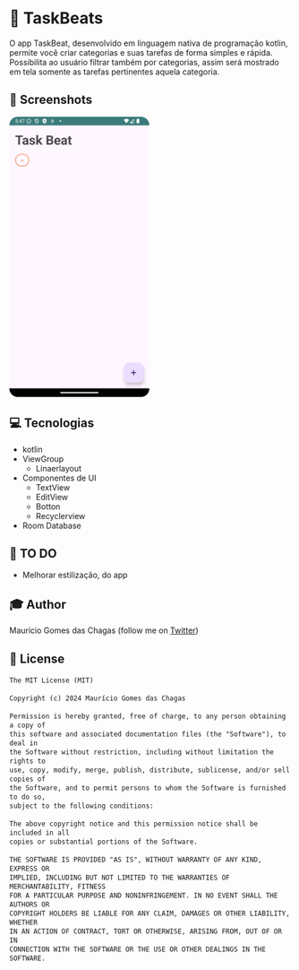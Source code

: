 # 📝 TaskBeats
O app TaskBeat, desenvolvido em linguagem nativa de programação kotlin, permite você criar categorias e suas tarefas de forma simples e rápida. Possibilita ao usuário filtrar também por categorias, assim será mostrado em tela somente as tarefas pertinentes aquela categoria.

## 📱 Screenshots
<img src="/readme/Screenshot_20240930_174734a.png" width="250">

## 💻 Tecnologias
- kotlin
- ViewGroup
   - Linaerlayout
- Componentes de UI
   - TextView
   - EditView
   - Botton
   - Recyclerview
- Room Database

## 🎯 TO DO
- Melhorar estilização, do app


## 🎓 Author
Maurício Gomes das Chagas (follow me on [Twitter](https://twitter.com/maumauriciog))


## 📃 License
```
The MIT License (MIT)

Copyright (c) 2024 Maurício Gomes das Chagas

Permission is hereby granted, free of charge, to any person obtaining a copy of
this software and associated documentation files (the "Software"), to deal in
the Software without restriction, including without limitation the rights to
use, copy, modify, merge, publish, distribute, sublicense, and/or sell copies of
the Software, and to permit persons to whom the Software is furnished to do so,
subject to the following conditions:

The above copyright notice and this permission notice shall be included in all
copies or substantial portions of the Software.

THE SOFTWARE IS PROVIDED "AS IS", WITHOUT WARRANTY OF ANY KIND, EXPRESS OR
IMPLIED, INCLUDING BUT NOT LIMITED TO THE WARRANTIES OF MERCHANTABILITY, FITNESS
FOR A PARTICULAR PURPOSE AND NONINFRINGEMENT. IN NO EVENT SHALL THE AUTHORS OR
COPYRIGHT HOLDERS BE LIABLE FOR ANY CLAIM, DAMAGES OR OTHER LIABILITY, WHETHER
IN AN ACTION OF CONTRACT, TORT OR OTHERWISE, ARISING FROM, OUT OF OR IN
CONNECTION WITH THE SOFTWARE OR THE USE OR OTHER DEALINGS IN THE SOFTWARE.
```
